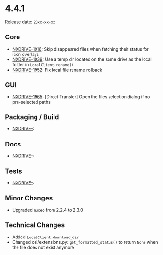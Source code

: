 # 4.4.1

Release date: `20xx-xx-xx`

## Core

- [NXDRIVE-1916](https://jira.nuxeo.com/browse/NXDRIVE-1916): Skip disappeared files when fetching their status for icon overlays
- [NXDRIVE-1939](https://jira.nuxeo.com/browse/NXDRIVE-1939): Use a temp dir located on the same drive as the local folder in `LocalClient.rename()`
- [NXDRIVE-1952](https://jira.nuxeo.com/browse/NXDRIVE-1952): Fix local file rename rollback

## GUI

- [NXDRIVE-1965](https://jira.nuxeo.com/browse/NXDRIVE-1965): [Direct Transfer] Open the files selection dialog if no pre-selected paths

## Packaging / Build

- [NXDRIVE-](https://jira.nuxeo.com/browse/NXDRIVE-):

## Docs

- [NXDRIVE-](https://jira.nuxeo.com/browse/NXDRIVE-):

## Tests

- [NXDRIVE-](https://jira.nuxeo.com/browse/NXDRIVE-):

## Minor Changes

- Upgraded `nuxeo` from 2.2.4 to 2.3.0

## Technical Changes

- Added `LocalClient.download_dir`
- Changed osi/extensions.py::`get_formatted_status()` to return `None` when the file does not exist anymore
